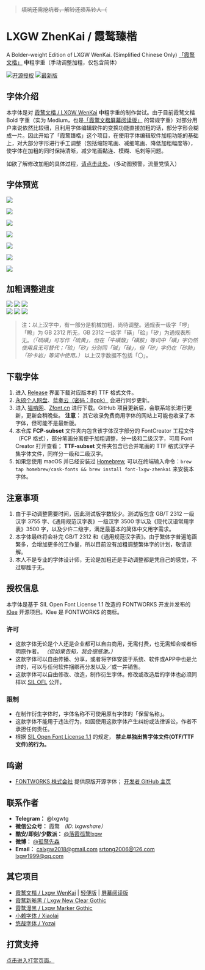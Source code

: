 > ~~填坑还需挖坑者，解铃还须系铃人（~~

# LXGW ZhenKai / 霞鹜臻楷
A Bolder-weight Edition of LXGW WenKai. (Simplified Chinese Only) [「霞鹜文楷」](https://github.com/lxgw/LxgwWenKai) **中**粗字重（手动调整加粗，仅包含简体）

[![开源授权](https://img.shields.io/github/license/lxgw/LxgwZhenKai)](https://github.com/lxgw/LxgwZhenKai)
[![最新版](https://img.shields.io/github/release/lxgw/LxgwZhenKai)](https://github.com/lxgw/LxgwZhenKai/releases)

## 字体介绍
本字体是对 [霞鹜文楷 / LXGW WenKai](https://github.com/lxgw/LxgwWenKai) **中**粗字重的制作尝试。由于目前霞鹜文楷 Bold 字重（实为 Medium，也是[「霞鹜文楷屏幕阅读版」](https://github.com/lxgw/LxgwWenKai-Screen) 的常规字重）对部分用户来说依然比较细，且利用字体编辑软件的变换功能直接加粗的话，部分字形会糊成一片。因此开始了「霞鹜臻楷」这个项目，在使用字体编辑软件加粗功能的基础上，对大部分字形进行手工调整（包括缩短笔画、减细笔画、降低加粗幅度等），使字体在加粗的同时保持清晰，减少笔画黏连、模糊、毛刺等问题。

如欲了解修改加粗的具体过程，[请点击此处](https://weibo.com/6624339726/Lbdz1u0yH)。（多动图预警，流量党慎入）


## 字体预览
![](https://raw.githubusercontent.com/lxgw/LxgwZhenKai/main/image/zhenkai-1.png)

![](https://raw.githubusercontent.com/lxgw/LxgwZhenKai/main/image/zhenkai-2.png)

![](https://raw.githubusercontent.com/lxgw/LxgwZhenKai/main/image/zhenkai-3.png)

![](https://raw.githubusercontent.com/lxgw/LxgwZhenKai/main/image/zhenkai-4.png)

![](https://raw.githubusercontent.com/lxgw/LxgwZhenKai/main/image/zhenkai-5.png)

![](https://raw.githubusercontent.com/lxgw/LxgwZhenKai/main/image/zhenkai-6.png)

![](https://raw.githubusercontent.com/lxgw/LxgwZhenKai/main/image/zhenkai-7.png)

## 加粗调整进度
![](https://img.shields.io/badge/目前包含汉字总数-6954%2F8230-yellowgreen)
![](https://img.shields.io/badge/GB2312所有汉字-6760%2F6763-brightgreen)
![](https://img.shields.io/badge/通用规范汉字表-6830%2F8105-yellowgreen)  
![](https://img.shields.io/badge/现代汉语常用字表-3500%2F3500-brightgreen)
![](https://img.shields.io/badge/GB2312一级汉字-3755%2F3755-brightgreen)
![](https://img.shields.io/badge/通规表一级汉字-3500%2F3500-brightgreen)
> 注：以上汉字中，有一部分是机械加粗，尚待调整。通规表一级字「啰」「瞭」为 GB 2312 所无，GB 2312 一级字「磺」「硷」「矽」为通规表所无。*（「硫磺」可写作「硫黄」，但在「牛磺酸」「磺胺」等词中「磺」字仍然使用且无可替代；「硷」「矽」分别同「碱」「硅」，但「矽」字仍在「矽肺」「矽卡岩」等词中使用。）* 以上汉字数据不包括「〇」。

## 下载字体
1. 进入 [Release](https://github.com/lxgw/LxgwZhenKai/releases) 界面下载对应版本的 TTF 格式文件。
2. [永硕个人网盘](http://lxgw.ys168.com/)、[蓝奏云（密码：8ppk）](https://lxgw.lanzoui.com/b0cqwpt3i) 会进行同步更新。
3. 进入 [猫啃网](https://www.maoken.com/freefonts/14773.html)、[Zfont.cn](https://zfont.cn/cn/font_442.html) 进行下载。GitHub 项目更新后，会联系站长进行更新，更新会稍晚些。 **注意：** 其它收录免费商用字体的网站上可能也收录了本字体，但可能不是最新版。
4. 本仓库 **FCP-subset** 文件夹内包含该字体汉字部分的 FontCreator 工程文件（FCP 格式），部分笔画分离便于加粗调整，分一级和二级汉字，可用 Font Creator 打开查看； **TTF-subset** 文件夹包含已合并笔画的 TTF 格式汉字子集字体文件，同样分一级和二级汉字。
5. 如果您使用 macOS 并已经安装过 [Homebrew](https://brew.sh/), 可以在终端输入命令：`brew tap homebrew/cask-fonts && brew install font-lxgw-zhenkai` 来安装本字体。

## 注意事项
1. 由于手动调整需要时间，因此测试版字数较少。测试版包含 GB/T 2312 一级汉字 3755 字、《通用规范汉字表》一级汉字 3500 字以及《现代汉语常用字表》3500 字，以及少许二级字，满足最基本的简体中文用字需求。
2. 本字体最终将会补完 GB/T 2312 和《通用规范汉字表》。由于繁体字普遍笔画繁多，会增加更多的工作量，所以目前没有加粗调整繁体字的计划，敬请谅解。
3. 本人不是专业的字体设计师，无论是加粗还是手动调整都是凭自己的感觉，不过聊胜于无。

## 授权信息
本字体是基于 SIL Open Font License 1.1 改造的 FONTWORKS 开发并发布的 [Klee](https://github.com/fontworks-fonts/Klee) 开源项目。Klee 是 FONTWORKS 的商标。

### 许可
- 这款字体无论是个人还是企业都可以自由商用，无需付费，也无需知会或者标明原作者。 *（但如果告知，我会很感激。）*
- 这款字体可以自由传播、分享，或者将字体安装于系统、软件或APP中也是允许的，可以与任何软件捆绑再分发以及／或一并销售。
- 这款字体可以自由修改、改造，制作衍生字体。修改或改造后的字体也必须同样以 [SIL OFL](https://scripts.sil.org/OFL) 公开。

### 限制
- 在制作衍生字体时，字体名称不可使用原有字体的「保留名称」。
- 这款字体不能用于违法行为，如因使用这款字体产生纠纷或法律诉讼，作者不承担任何责任。
- 根据 [SIL Open Font License 1.1](https://scripts.sil.org/OFL) 的规定， **禁止单独出售字体文件(OTF/TTF文件)的行为。**

## 鸣谢
- [FONTWORKS 株式会社](http://fontworks.co.jp) 提供原版开源字体； [开发者 GitHub 主页](https://github.com/fontworks-fonts/)

## 联系作者
- **Telegram：** @lxgwtg
- **微信公众号：** 霞鹜 *（ID: lxgwshare）*
- **酷安/即刻/少数派：** [@落霞孤鹜lxgw](https://www.coolapk.com/u/633884)
- **微博：** [@孤鹜先森](https://weibo.com/6624339726)
- **Email：** calxgw2018@gmail.com srtong2006@126.com lxgw1999@qq.com

## 其它项目

- [霞鹜文楷 / Lxgw WenKai](https://github.com/lxgw/LxgwWenKai) | [轻便版](https://github.com/lxgw/LxgwWenKai-Lite) | [屏幕阅读版](https://github.com/lxgw/LxgwWenKai-Screen)
- [霞鹜新晰黑 / Lxgw New Clear Gothic](https://github.com/lxgw/LxgwNewClearGothic)
- [霞鹜漫黑 / Lxgw Marker Gothic](https://github.com/lxgw/LxgwMarkerGothic)
- [小赖字体 / Xiaolai](https://github.com/lxgw/kose-font)
- [悠哉字体 / Yozai](https://github.com/lxgw/yozai-font)

## 打赏支持
[点击进入打赏页面。](https://github.com/lxgw/lxgw/blob/main/Donate.md)

